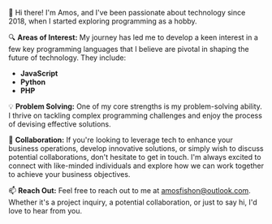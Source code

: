 👋 Hi there! I'm Amos, and I've been passionate about technology since 2018, when I started exploring programming as a hobby.

🔍 **Areas of Interest:**
My journey has led me to develop a keen interest in a few key programming languages that I believe are pivotal in shaping the future of technology. They include:
- **JavaScript**
- **Python** 
- **PHP** 

💡 **Problem Solving:**
One of my core strengths is my problem-solving ability. I thrive on tackling complex programming challenges and enjoy the process of devising effective solutions.

🚀 **Collaboration:**
If you're looking to leverage tech to enhance your business operations, develop innovative solutions, or simply wish to discuss potential collaborations, don't hesitate to get in touch. I'm always excited to connect with like-minded individuals and explore how we can work together to achieve your business objectives.

📫 **Reach Out:**
Feel free to reach out to me at amosfishon@outlook.com. Whether it's a project inquiry, a potential collaboration, or just to say hi, I'd love to hear from you.
